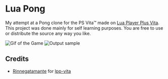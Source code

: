 Lua Pong
==================

My attempt at a Pong clone for the PS Vita™ made on [Lua Player Plus Vita](https://github.com/Rinnegatamante/lpp-vita).
This project was done mainly for self learning purposes. You are free to use or distribute the source any way you like.


![Gif of the Game](https://i.postimg.cc/Fs4QnwD7/3afndk.gif)
![Output sample](https://github.com/ajasmin/camstudio-mousedown-highlight/raw/master/android_vid_test.gif)

## Credits

- [Rinnegatamante](https://github.com/Rinnegatamante) for [lpp-vita](https://github.com/Rinnegatamante/lpp-vita)
